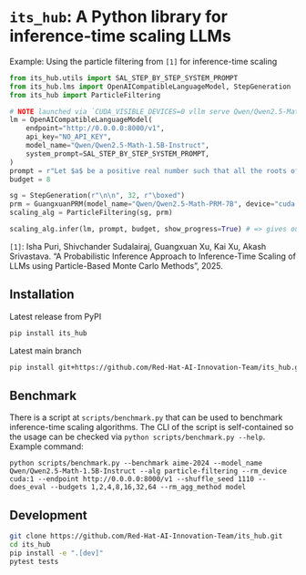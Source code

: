 # `its_hub`: A Python library for inference-time scaling LLMs

Example: Using the particle filtering from `[1]` for inference-time scaling

```python
from its_hub.utils import SAL_STEP_BY_STEP_SYSTEM_PROMPT
from its_hub.lms import OpenAICompatibleLanguageModel, StepGeneration
from its_hub import ParticleFiltering

# NOTE launched via `CUDA_VISIBLE_DEVICES=0 vllm serve Qwen/Qwen2.5-Math-1.5B-Instruct --dtype float16`
lm = OpenAICompatibleLanguageModel(
    endpoint="http://0.0.0.0:8000/v1", 
    api_key="NO_API_KEY", 
    model_name="Qwen/Qwen2.5-Math-1.5B-Instruct", 
    system_prompt=SAL_STEP_BY_STEP_SYSTEM_PROMPT, 
)
prompt = r"Let $a$ be a positive real number such that all the roots of \[x^3 + ax^2 + ax + 1 = 0\]are real. Find the smallest possible value of $a.$" # question from MATH500
budget = 8

sg = StepGeneration(r"\n\n", 32, r"\boxed")
prm = GuangxuanPRM(model_name="Qwen/Qwen2.5-Math-PRM-7B", device="cuda:1")
scaling_alg = ParticleFiltering(sg, prm)

scaling_alg.infer(lm, prompt, budget, show_progress=True) # => gives output
```

`[1]`: Isha Puri, Shivchander Sudalairaj, Guangxuan Xu, Kai Xu, Akash Srivastava. “A Probabilistic Inference Approach to Inference-Time Scaling of LLMs using Particle-Based Monte Carlo Methods”, 2025.

## Installation

Latest release from PyPI

```sh
pip install its_hub
```

Latest main branch
```sh
pip install git+https://github.com/Red-Hat-AI-Innovation-Team/its_hub.git
```

## Benchmark

There is a script at `scripts/benchmark.py` that can be used to benchmark inference-time scaling algorithms.
The CLI of the script is self-contained so the usage can be checked via `python scripts/benchmark.py --help`.
Example command:
```
python scripts/benchmark.py --benchmark aime-2024 --model_name Qwen/Qwen2.5-Math-1.5B-Instruct --alg particle-filtering --rm_device cuda:1 --endpoint http://0.0.0.0:8000/v1 --shuffle_seed 1110 --does_eval --budgets 1,2,4,8,16,32,64 --rm_agg_method model
```

## Development

```sh
git clone https://github.com/Red-Hat-AI-Innovation-Team/its_hub.git
cd its_hub
pip install -e ".[dev]"
pytest tests
```